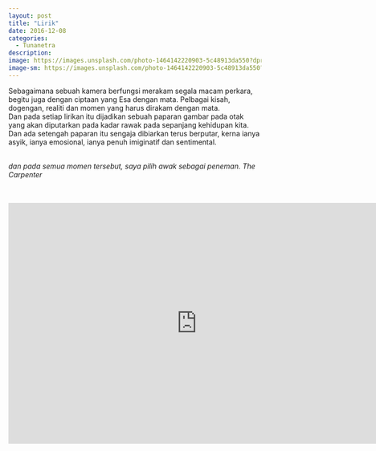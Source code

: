 ```yaml
---
layout: post
title: "Lirik"
date: 2016-12-08
categories:
  - Tunanetra
description: 
image: https://images.unsplash.com/photo-1464142220903-5c48913da550?dpr=1&auto=format&fit=crop&w=1500&h=1000&q=80
image-sm: https://images.unsplash.com/photo-1464142220903-5c48913da550?dpr=1&auto=format&fit=crop&w=500&h=300&q=80
---
```

Sebagaimana sebuah kamera berfungsi merakam segala macam perkara, begitu juga dengan ciptaan yang Esa dengan mata.
Pelbagai kisah, dogengan, realiti dan momen yang harus dirakam dengan mata.
<br>
Dan pada setiap lirikan itu dijadikan sebuah paparan gambar pada otak yang akan diputarkan pada kadar rawak pada sepanjang kehidupan kita.
Dan ada setengah paparan itu sengaja dibiarkan terus berputar, kerna ianya asyik, ianya emosional, ianya penuh imiginatif dan sentimental.
<br>
<br>

*dan pada semua momen tersebut, saya pilih awak sebagai peneman. The Carpenter*

<br>
<br>

<iframe width="750" height="480" src="https://www.youtube.com/embed/SJmmaIGiGBg" frameborder="0" allowfullscreen></iframe>